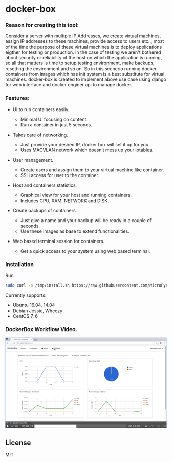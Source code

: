 # docker-box

### Reason for creating this tool:
Consider a server with multiple IP Addresses, we create virtual machines, assign IP addresses to these machines, provide access to users etc.., most of the time the purpose of these virtual machines is to deploy applications eigther for testing or production.
In the case of testing we aren't bothered about security or reliability of the host on which the application is running, so all that matters is time to setup testing environment, make backups, resetting the environment and so on.
So in this scenerio running docker containers from images which has init system is a best substitute for virtual machines.
docker-box is created to implement above use case using django for web interface and docker enginer api to manage docker.


### Features:
  - UI to run containers easily.
    - Minimal UI focusing on content.
    - Run a container in just 5 seconds.

  - Takes care of networking.
    - Just provide your desired IP, docker box will set it up for you.
    - Uses MACVLAN network which doesn’t mess up your iptables.

  - User management.
    - Create users and assign them to your virtual machine like container.
	- SSH access for user to the container.

  - Host and containers statistics.
    - Graphical view for your host and running containers.
	- Includes CPU, RAM, NETWORK and DISK.

  - Create backups of containers.
    - Just give a name and your backup will be ready in a couple of seconds.
	- Use these images as base to extend functionalities.

  - Web based terminal session for containers.
    - Get a quick access to your system using web based terminal.



### Installation
Run:
```sh
sudo curl -o /tmp/install.sh https://raw.githubusercontent.com/MicroPyramid/docker-box/master/install.sh && sudo chmod +x /tmp/install.sh && sudo bash /tmp/install.sh
```

Currently supports:
   - Ubuntu 16.04, 14.04
   - Debian Jessie, Wheezy
   - CentOS 7, 6



### DockerBox Workflow Video.

[![Everything Is AWESOME](static/images/dbox.png)](https://www.youtube.com/watch?v=YCjkZLBNxUQ "DockerBox")


License
----

MIT
